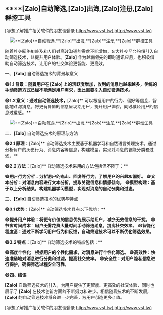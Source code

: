 ## ****[Zalo]**自动筛选,**[Zalo]**出海,**[Zalo]**注册,**[Zalo]**群控工具**

[😍想了解推广相关软件的朋友请登录 http://www.vst.tw](http://www.vst.tw)

 <center><img src="https://vst.tw/MP4/tuiguang/png/3.png" alt="**[Zalo]**自动筛选,**[Zalo]**出海,**[Zalo]**注册,**[Zalo]**群控工具"></center>

随着社交网络的普及和人们对高效沟通的需求不断增加，各大社交平台纷纷引入自动筛选技术，以提升用户体验。**[Zalo]** 作为越南领先的即时通讯应用，也积极借助自动筛选技术，让用户的社交体验更智能、更高效。

一、**[Zalo]** 自动筛选技术的背景与意义

**😄1.1 背景：随着用户在 **[Zalo]** 上的活跃度增加，收到的消息也越来越多，传统的手动筛选方式已经不能满足用户需求，因此需要引入自动筛选技术。**

**😄1.2 意义：通过自动筛选技术，**[Zalo]** 可以根据用户的行为、偏好等信息，智能地过滤消息，将更有价值的信息呈现给用户，提升用户体验，同时减轻用户的信息过载感。**

 <center><img src="https://vst.tw/MP4/tuiguang/png/3.png" alt="**[Zalo]**自动筛选,**[Zalo]**出海,**[Zalo]**注册,**[Zalo]**群控工具"></center>

二、**[Zalo]** 自动筛选技术的原理与方法

**😄2.1 原理：**[Zalo]** 自动筛选技术主要基于机器学习和自然语言处理技术，通过分析用户的历史行为、消息内容等信息，构建模型，实现对消息的智能分类和过滤。**

**😄2.2 方法：**[Zalo]** 自动筛选技术采用的方法包括但不限于：**

**😄用户行为分析：分析用户的点击、回复等行为，了解用户的兴趣和偏好。**
**😄文本分析：对消息内容进行文本分析，提取关键信息和情感倾向。**
**😄模型构建：基于以上分析结果，构建机器学习模型，实现对消息的自动分类和过滤。**

三、**[Zalo]** 自动筛选技术的优势与特点

**😄3.1 优势：**[Zalo]** 自动筛选技术具有以下优势：**

**😄提升用户体验：将更有价值的信息优先展示给用户，减少无效信息的干扰。**
**😄节省时间成本：用户无需花费大量时间手动筛选消息，提高社交效率。**
**😄智能化程度高：通过不断学习用户行为和反馈，自动筛选技术可以不断优化筛选效果。**

**😄3.2 特点：**[Zalo]** 自动筛选技术的特点包括：**

**😄高度个性化：根据用户的个性化需求，对消息进行个性化筛选。**
**😄高效性：快速准确地对消息进行分类和过滤，提高社交效率。**
**😄安全性：对用户隐私信息进行保护，确保筛选过程安全可靠。**

**😄四、结语**

**[Zalo]** 自动筛选技术的引入，为用户提供了更智能、更高效的社交体验，同时也展示了 **[Zalo]** 在技术创新方面的不断努力和进步。相信随着技术的不断发展，**[Zalo]** 的自动筛选技术将会进一步完善，为用户创造更多价值。

[😍想了解推广相关软件的朋友请登录 http://www.vst.tw](http://www.vst.tw)



